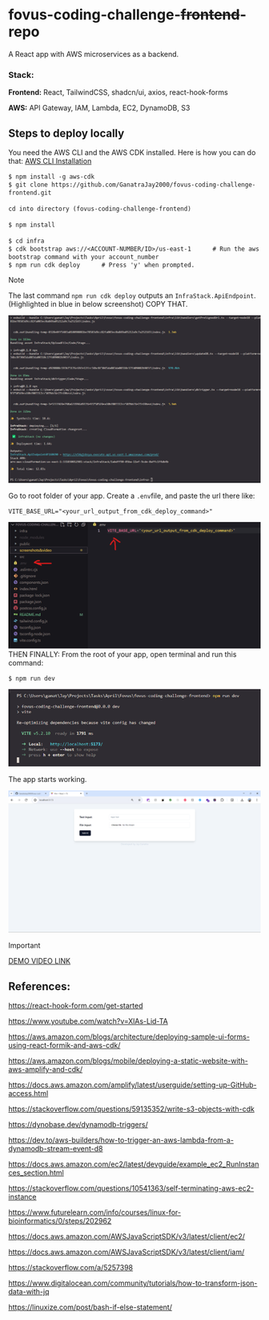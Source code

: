 # fovus-coding-challenge-~~frontend~~-repo

A React app with AWS microservices as a backend.

### Stack:

**Frontend:** React, TailwindCSS, shadcn/ui, axios, react-hook-forms

**AWS:** API Gateway, IAM, Lambda, EC2, DynamoDB, S3

## Steps to deploy locally

You need the AWS CLI and the AWS CDK installed. Here is how you can do that: [AWS CLI Installation](https://docs.aws.amazon.com/cli/latest/userguide/getting-started-install.html)

```console
$ npm install -g aws-cdk
$ git clone https://github.com/GanatraJay2000/fovus-coding-challenge-frontend.git

cd into directory (fovus-coding-challenge-frontend)

$ npm install

$ cd infra
$ cdk bootstrap aws://<ACCOUNT-NUMBER/ID>/us-east-1      # Run the aws bootstrap command with your account_number
$ npm run cdk deploy      # Press 'y' when prompted.
```

> [!NOTE]
> The last command `npm run cdk deploy` outputs an `InfraStack.ApiEndpoint`. (Highlighted in blue in below screenshot) COPY THAT.

![CDK Deploy Command Output](./screenshots/cdk_deploy_output.png)

Go to root folder of your app. Create a `.env`file, and paste the url there like:

```console
VITE_BASE_URL="<your_url_output_from_cdk_deploy_command>"
```

![.ENV File](./screenshots/env%20file.png)
THEN FINALLY: From the root of your app, open terminal and run this command:

```console
$ npm run dev
```

![RUN React App](./screenshots/run.png)

The app starts working.

![RUN React App](./screenshots/react%20app.png)

> [!IMPORTANT]
> [DEMO VIDEO LINK](https://drive.google.com/file/d/11JeWA-Z6ZgWCj6xWxEHrX-cHu2vtKVmU/view?usp=drive_link)


## References:

https://react-hook-form.com/get-started

https://www.youtube.com/watch?v=XlAs-Lid-TA

https://aws.amazon.com/blogs/architecture/deploying-sample-ui-forms-using-react-formik-and-aws-cdk/

https://aws.amazon.com/blogs/mobile/deploying-a-static-website-with-aws-amplify-and-cdk/

https://docs.aws.amazon.com/amplify/latest/userguide/setting-up-GitHub-access.html

https://stackoverflow.com/questions/59135352/write-s3-objects-with-cdk

https://dynobase.dev/dynamodb-triggers/

https://dev.to/aws-builders/how-to-trigger-an-aws-lambda-from-a-dynamodb-stream-event-d8

https://docs.aws.amazon.com/ec2/latest/devguide/example_ec2_RunInstances_section.html

https://stackoverflow.com/questions/10541363/self-terminating-aws-ec2-instance

https://www.futurelearn.com/info/courses/linux-for-bioinformatics/0/steps/202962

https://docs.aws.amazon.com/AWSJavaScriptSDK/v3/latest/client/ec2/

https://docs.aws.amazon.com/AWSJavaScriptSDK/v3/latest/client/iam/

https://stackoverflow.com/a/5257398

https://www.digitalocean.com/community/tutorials/how-to-transform-json-data-with-jq

https://linuxize.com/post/bash-if-else-statement/
